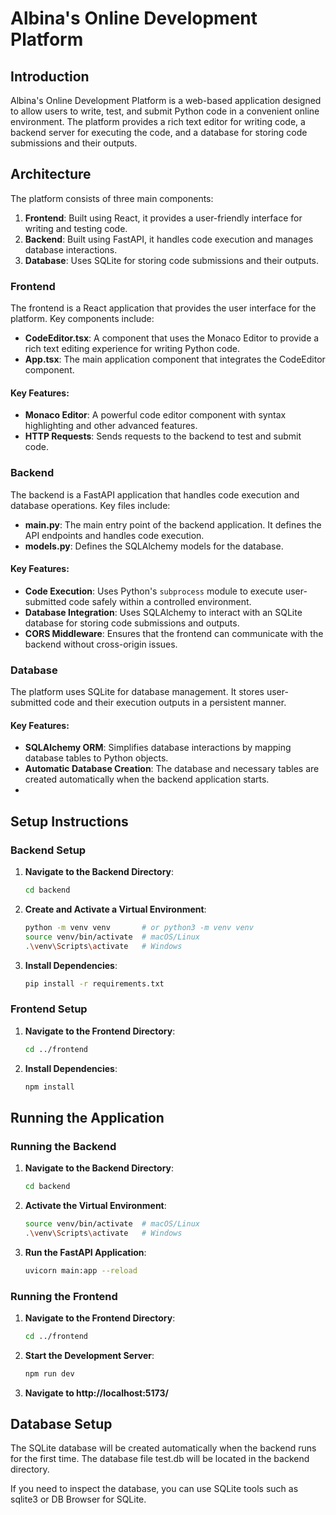 # Albina's Online Development Platform

## Introduction

Albina's Online Development Platform is a web-based application designed to allow users to write, test, and submit Python code in a convenient online environment. The platform provides a rich text editor for writing code, a backend server for executing the code, and a database for storing code submissions and their outputs. 

## Architecture

The platform consists of three main components:
1. **Frontend**: Built using React, it provides a user-friendly interface for writing and testing code.
2. **Backend**: Built using FastAPI, it handles code execution and manages database interactions.
3. **Database**: Uses SQLite for storing code submissions and their outputs.

### Frontend

The frontend is a React application that provides the user interface for the platform. Key components include:

- **CodeEditor.tsx**: A component that uses the Monaco Editor to provide a rich text editing experience for writing Python code.
- **App.tsx**: The main application component that integrates the CodeEditor component.

#### Key Features:
- **Monaco Editor**: A powerful code editor component with syntax highlighting and other advanced features.
- **HTTP Requests**: Sends requests to the backend to test and submit code.

### Backend

The backend is a FastAPI application that handles code execution and database operations. Key files include:

- **main.py**: The main entry point of the backend application. It defines the API endpoints and handles code execution.
- **models.py**: Defines the SQLAlchemy models for the database.

#### Key Features:
- **Code Execution**: Uses Python's `subprocess` module to execute user-submitted code safely within a controlled environment.
- **Database Integration**: Uses SQLAlchemy to interact with an SQLite database for storing code submissions and outputs.
- **CORS Middleware**: Ensures that the frontend can communicate with the backend without cross-origin issues.

### Database

The platform uses SQLite for database management. It stores user-submitted code and their execution outputs in a persistent manner.

#### Key Features:
- **SQLAlchemy ORM**: Simplifies database interactions by mapping database tables to Python objects.
- **Automatic Database Creation**: The database and necessary tables are created automatically when the backend application starts.
- 

## Setup Instructions

### Backend Setup

1. **Navigate to the Backend Directory**:
    ```sh
    cd backend
    ```

2. **Create and Activate a Virtual Environment**:
    ```sh
    python -m venv venv       # or python3 -m venv venv
    source venv/bin/activate  # macOS/Linux
    .\venv\Scripts\activate   # Windows
    ```

3. **Install Dependencies**:
    ```sh
    pip install -r requirements.txt
    ```

### Frontend Setup

1. **Navigate to the Frontend Directory**:
    ```sh
    cd ../frontend
    ```

2. **Install Dependencies**:
    ```sh
    npm install
    ```

## Running the Application

### Running the Backend

1. **Navigate to the Backend Directory**:
    ```sh
    cd backend
    ```

2. **Activate the Virtual Environment**:
    ```sh
    source venv/bin/activate  # macOS/Linux
    .\venv\Scripts\activate   # Windows
    ```

3. **Run the FastAPI Application**:
    ```sh
    uvicorn main:app --reload
    ```

### Running the Frontend

1. **Navigate to the Frontend Directory**:
    ```sh
    cd ../frontend
    ```

2. **Start the Development Server**:
    ```sh
    npm run dev
    ```
3. **Navigate to http://localhost:5173/**

## Database Setup
The SQLite database will be created automatically when the backend runs for the first time. The database file test.db will be located in the backend directory.

If you need to inspect the database, you can use SQLite tools such as sqlite3 or DB Browser for SQLite.

